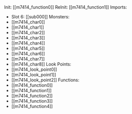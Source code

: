 Init: [[m7414_function0]]
ReInit: [[m7414_function1]]
Imports:
- Slot 6: [[sub000]]
Monsters:
- [[m7414_char0]]
- [[m7414_char1]]
- [[m7414_char2]]
- [[m7414_char3]]
- [[m7414_char4]]
- [[m7414_char5]]
- [[m7414_char6]]
- [[m7414_char7]]
- [[m7414_char8]]
Look Points:
- [[m7414_look_point0]]
- [[m7414_look_point1]]
- [[m7414_look_point2]]
Functions:
- [[m7414_function0]]
- [[m7414_function1]]
- [[m7414_function2]]
- [[m7414_function3]]
- [[m7414_function4]]
